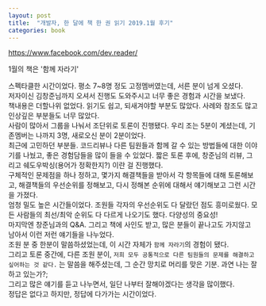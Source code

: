 ```yaml
---
layout: post
title:  "개발자, 한 달에 책 한 권 읽기 2019.1월 후기"
categories: book
---
```


https://www.facebook.com/dev.reader/  

1월의 책은 '함께 자라기'

스펙타클한 시간이었다. 평소 7~8명 정도 고정멤버였는데, 서른 분이 넘게 오셨다.   
저자이신 김창준님까지 오셔서 진행도 도와주시고 너무 좋은 경험과 시간을 보냈다.  
책내용은 더할나위 없었다. 읽기도 쉽고, 되새겨야할 부분도 많았다. 사례와 참조도 많고 인상깊은 부분들도 너무 많았다.  
사람이 많아서 그룹을 나눠서 조단위로 토론이 진행됐다. 우리 조는 5분이 계셨는데, 기존멤버는 나까지 3명, 새로오신 분이 2분이었다.  
최근에 고민하던 부분들. 코드리뷰나 다른 팀원들과 함께 갈 수 있는 방법들에 대한 이야기를 나눴고, 좋은 경험담들을 많이 들을 수 있었다. 짧은 토론 후에, 창준님의 리뷰, 그리고 쉐도우박싱(용어가 정확한지?) 이란 걸 진행했다.   
구체적인 문제점을 하나 정하고, 몇가지 해결책들을 받아서 각 항목들에 대해 토론해보고, 해결책들의 우선순위를 정해보고, 다시 정해본 순위에 대해서 얘기해보고 그런 시간을 가졌다.   
엄청 밀도 높은 시간들이었다. 조원들 각자의 우선순위도 다 달랐던 점도 흥미로웠다. 모든 사람들의 최선/최악 순위도 다 다르게 나오기도 했다. 다양성의 중요성!   
마지막엔 창준님과의 Q&A. 그리고 책에 사인도 받고, 많은 분들이 끝나고도 가지않고 남아서 이런 저런 얘기들을 나누었다.   
조원 분 중 한분이 말씀하셨었는데, 이 시간 자체가 `함께 자라기`의 경험이 됐다.   
그리고 토론 중간에, 다른 조원 분이, `저희 모두 공통적으로 다른 팀원들의 문제를 해결하고 싶어하는 것 같다.` 는 말씀을 해주셨는데, 그 순간 망치로 머리를 맞은 기분. 과연 나는 잘하고 있는가?;   
그리고 많은 얘기를 듣고 나누면서, 일단 나부터 잘해야겠다는 생각을 많이했다.  
정답은 없다고 하지만, 정답에 다가가는 시간이었다.